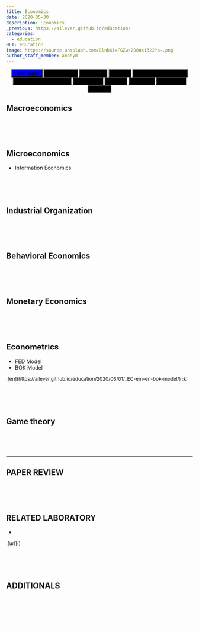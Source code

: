 ```yaml
---
title: Economics
date: 2020-05-30
description: Economics
_previous: https://ailever.github.io/education/
categories:
  - education
HL1: education
image: https://source.unsplash.com/8lnbXtxFGZw/2000x1322?a=.png
author_staff_member: anonym
---
```


<!-- Top Block -->
<div align="center" class="top_btn_box">
  <button class="top_btn" type="button" style="background-color:blue;" onclick="location.href='https://ailever.github.io/user%20guide/2021/02/25/User-Guide/'">User Guide</button>
  <button class="top_btn" type="button" style="background-color:black;" onclick="location.href='https://ailever.github.io/education/2020/05/30/Mathematics'">Mathematics</button>
  <button class="top_btn" type="button" style="background-color:black;" onclick="location.href='https://ailever.github.io/education/2020/05/30/Chemistry'">Chemistry</button>
  <button class="top_btn" type="button" style="background-color:black;" onclick="location.href='https://ailever.github.io/education/2020/05/30/Biology'">Biology</button>
  <button class="top_btn" type="button" style="background-color:black;" onclick="location.href='https://ailever.github.io/education/2020/05/30/Computer-Engineering'">Computer Engineering</button>
  <button class="top_btn" type="button" style="background-color:black;" onclick="location.href='https://ailever.github.io/education/2020/05/30/Mechanical-Engineering'">Mechanical Engineering</button>
  <button class="top_btn" type="button" style="background-color:black;" onclick="location.href='https://ailever.github.io/education/2020/05/30/Electronics'">Electronics</button>
  <button class="top_btn" type="button" style="background-color:black;" onclick="location.href='https://ailever.github.io/education/2020/05/30/Physics'">Physics</button>
  <button class="top_btn" type="button" style="background-color:black;" onclick="location.href='https://ailever.github.io/education/2020/05/30/Statistics'">Statistics</button>
  <button class="top_btn" type="button" style="background-color:black;" onclick="location.href='https://ailever.github.io/education/2020/05/30/Economics'">Economics</button>
  <button class="top_btn" type="button" style="background-color:black;" onclick="location.href='https://ailever.github.io/education/2020/05/30/Finance'">Finance</button>    
</div>
<!-- Top Block -->

## Macroeconomics

<br><br><br>
## Microeconomics
- Information Economics

<br><br><br>
## Industrial Organization

<br><br><br>
## Behavioral Economics

<br><br><br>
## Monetary Economics

<br><br><br>
## Econometrics
- FED Model
- BOK Model
<span style="font-size:small;">
  :[en](https://ailever.github.io/education/2020/06/01/_EC-em-en-bok-model/)
  :kr
</span>

<br><br><br>
## Game theory

<br><br><br>

--- 

## PAPER REVIEW

<br><br><br>
## RELATED LABORATORY
-
<span style="font-size:small;">
  :[url]()
</span>


<br><br><br>
## ADDITIONALS

<br><br><br>
<!-- Bottom Block -->
<div align="center" class="bottom_btn_box">
  <span class="bottom_btn"><a href="https://github.com/ailever/ailever.github.io/blob/master/_posts/education/2020-05-30-Economics.md" target="_blank" style="color:white">Edit</a></span>
</div>
<!-- Bottom Block -->

<!-- Notice
# Mathematical Expression
- outline : $  $
- inline  : $$  $$

# Default Div Tag
- align : left, right, center
- font-size : xx-small, x-small, small, medium, large, x-large, xx-large
- font-weight : normal, bold
- color : red, orange, yellow, green, cyan, blue, purple, pink, white, gray, brown
- background-color : red, orange, yellow, green, cyan, blue, purple, pink, white, gray, brown

# Html Ref
- color code : https://htmlcolorcodes.com/
- tags : https://www.w3schools.com/tags/default.asp
- attributes : https://www.w3schools.com/tags/ref_attributes.asp
Notice -->


